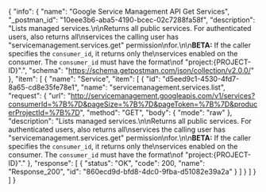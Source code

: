 {
  "info": {
    "name": "Google Service Management API Get Services",
    "_postman_id": "10eee3b6-aba5-4190-bcec-02c7288fa58f",
    "description": "Lists managed services.\n\nReturns all public services. For authenticated users, also returns all\nservices the calling user has \"servicemanagement.services.get\" permission\nfor.\n\n**BETA:** If the caller specifies the `consumer_id`, it returns only the\nservices enabled on the consumer. The `consumer_id` must have the format\nof \"project:{PROJECT-ID}\".",
    "schema": "https://schema.getpostman.com/json/collection/v2.0.0/"
  },
  "item": [
    {
      "name": "Service",
      "item": [
        {
          "id": "d5eed9c1-4530-4fd7-8a65-cd8e35fe78e1",
          "name": "servicemanagement.services.list",
          "request": {
            "url": "http://servicemanagement.googleapis.com/v1/services?consumerId=%7B%7D&pageSize=%7B%7D&pageToken=%7B%7D&producerProjectId=%7B%7D",
            "method": "GET",
            "body": {
              "mode": "raw"
            },
            "description": "Lists managed services.\n\nReturns all public services. For authenticated users, also returns all\nservices the calling user has \"servicemanagement.services.get\" permission\nfor.\n\n**BETA:** If the caller specifies the `consumer_id`, it returns only the\nservices enabled on the consumer. The `consumer_id` must have the format\nof \"project:{PROJECT-ID}\"."
          },
          "response": [
            {
              "status": "OK",
              "code": 200,
              "name": "Response_200",
              "id": "860ecd9d-bfd8-4dc0-9fba-d51082e39a2a"
            }
          ]
        }
      ]
    }
  ]
}